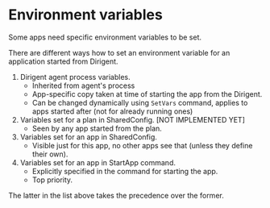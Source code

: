 # Environment variables

Some apps need specific environment variables to be set.

There are different ways how to set an environment variable for an application started from Dirigent.

1. Dirigent agent process variables.
   * Inherited from agent's process
   * App-specific copy taken at time of starting the app from the Dirigent.
   * Can be changed dynamically using `SetVars` command,  applies to apps started after (not for already running ones)
2. Variables set for a plan in SharedConfig. [NOT IMPLEMENTED YET]
   * Seen by any app started from the plan.
4. Variables set for an app in SharedConfig.
   * Visible just for this app, no other apps see that (unless they define their own).
5. Variables set for an app in StartApp command.
   * Explicitly specified in the command for starting the app.
   * Top priority.

The latter in the list above takes the precedence over the former.
